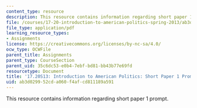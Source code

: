 ```yaml
---
content_type: resource
description: This resource contains information regarding short paper 1 prompt.
file: /courses/17-20-introduction-to-american-politics-spring-2013/ab3d029952cda060f4afcd811189a591_MIT17_20S13_Paper1Prompt.pdf
file_type: application/pdf
learning_resource_types:
- Assignments
license: https://creativecommons.org/licenses/by-nc-sa/4.0/
ocw_type: OCWFile
parent_title: Assignments
parent_type: CourseSection
parent_uid: 35c6dc53-e0b4-7ebf-bd81-bb43b77e69fd
resourcetype: Document
title: '17.20S13: Introduction to American Politics: Short Paper 1 Prompt'
uid: ab3d0299-52cd-a060-f4af-cd811189a591
---
```

This resource contains information regarding short paper 1 prompt.